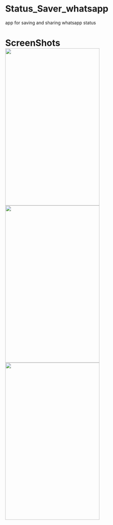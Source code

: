 # Status_Saver_whatsapp
app for saving and sharing whatsapp status<br>
<h1>
ScreenShots
<br>

<img src="https://user-images.githubusercontent.com/75242389/102707360-4abd3500-42c0-11eb-880e-dbbba32700d2.jpg" width=300 height=500>

<img src="https://user-images.githubusercontent.com/75242389/102707364-4c86f880-42c0-11eb-88f8-478903fdaf39.jpg" width=300 height=500>

<img src="https://user-images.githubusercontent.com/75242389/102707365-4d1f8f00-42c0-11eb-8592-e8581e9a4fd8.jpg" width=300 height=500>

